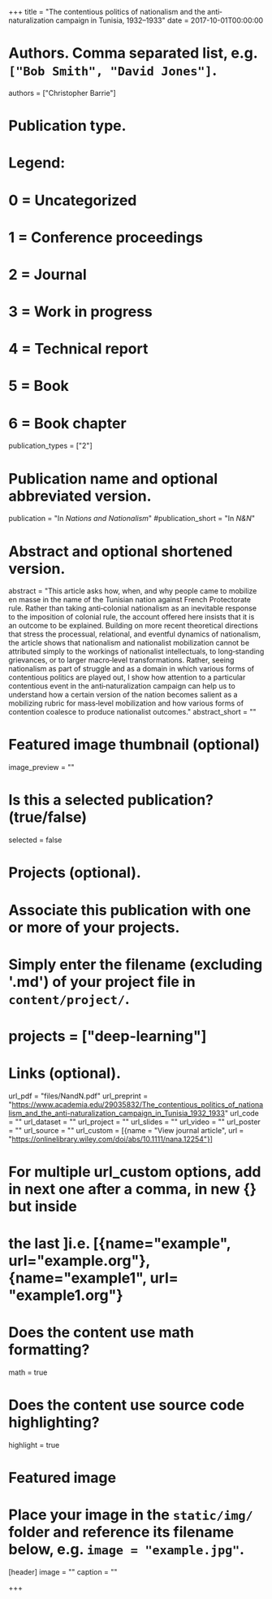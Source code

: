 +++
title = "The contentious politics of nationalism and the anti‐naturalization campaign in Tunisia, 1932–1933"
date = 2017-10-01T00:00:00

# Authors. Comma separated list, e.g. `["Bob Smith", "David Jones"]`.
authors = ["Christopher Barrie"]

# Publication type.
# Legend:
# 0 = Uncategorized
# 1 = Conference proceedings
# 2 = Journal
# 3 = Work in progress
# 4 = Technical report
# 5 = Book
# 6 = Book chapter
publication_types = ["2"]

# Publication name and optional abbreviated version.
publication = "In *Nations and Nationalism*"
#publication_short = "In *N&N*"

# Abstract and optional shortened version.
abstract = "This article asks how, when, and why people came to mobilize en masse in the name of the Tunisian nation against French Protectorate rule. Rather than taking anti‐colonial nationalism as an inevitable response to the imposition of colonial rule, the account offered here insists that it is an outcome to be explained. Building on more recent theoretical directions that stress the processual, relational, and eventful dynamics of nationalism, the article shows that nationalism and nationalist mobilization cannot be attributed simply to the workings of nationalist intellectuals, to long‐standing grievances, or to larger macro‐level transformations. Rather, seeing nationalism as part of struggle and as a domain in which various forms of contentious politics are played out, I show how attention to a particular contentious event in the anti‐naturalization campaign can help us to understand how a certain version of the nation becomes salient as a mobilizing rubric for mass‐level mobilization and how various forms of contention coalesce to produce nationalist outcomes."
abstract_short = ""

# Featured image thumbnail (optional)
image_preview = ""

# Is this a selected publication? (true/false)
selected = false

# Projects (optional).
#   Associate this publication with one or more of your projects.
#   Simply enter the filename (excluding '.md') of your project file in `content/project/`.
# projects = ["deep-learning"]

# Links (optional).
url_pdf = "files/NandN.pdf"
url_preprint = "https://www.academia.edu/29035832/The_contentious_politics_of_nationalism_and_the_anti-naturalization_campaign_in_Tunisia_1932_1933"
url_code = ""
url_dataset = ""
url_project = ""
url_slides = ""
url_video = ""
url_poster = ""
url_source = ""
url_custom = [{name = "View journal article", url = "https://onlinelibrary.wiley.com/doi/abs/10.1111/nana.12254"}]

# For multiple url_custom options, add in next one after a comma, in new {} but inside
# the last ]i.e. [{name="example", url="example.org"}, {name="example1", url= "example1.org"}

# Does the content use math formatting?
math = true

# Does the content use source code highlighting?
highlight = true

# Featured image
# Place your image in the `static/img/` folder and reference its filename below, e.g. `image = "example.jpg"`.
[header]
image = ""
caption = ""

+++

